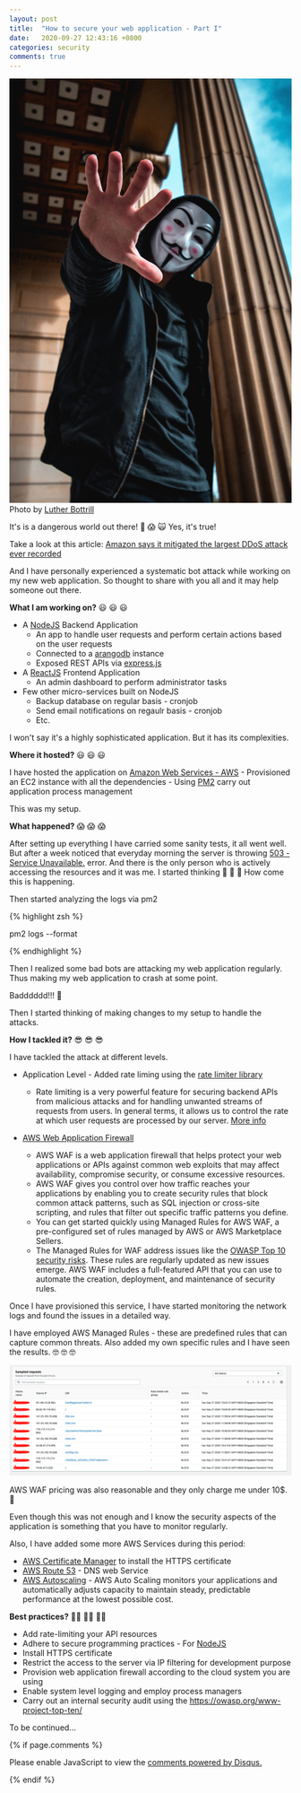 ```yaml
---
layout: post
title:  "How to secure your web application - Part I"
date:   2020-09-27 12:43:16 +0800
categories: security
comments: true
---
```


![](/assets/secure_web_app_1.jpg)
Photo by [Luther Bottrill](https://unsplash.com/s/photos/hacker?utm_source=unsplash&amp;utm_medium=referral&amp;utm_content=creditCopyText)

It's is a dangerous world out there! 🤯 😱 🙀 Yes, it's true!

Take a look at this article:
[Amazon says it mitigated the largest DDoS attack ever recorded](https://www.theverge.com/2020/6/18/21295337/amazon-aws-biggest-ddos-attack-ever-2-3-tbps-shield-github-netscout-arbor)

And I have personally experienced a systematic bot attack while working on my new web application. So thought to share with you all and it may help someone out there.

**What I am working on?** 😃 😃 😃

* A [NodeJS](https://nodejs.org/en/) Backend Application
    - An app to handle user requests and perform certain actions based on the user requests
    - Connected to a [arangodb](https://www.arangodb.com/) instance 
    - Exposed REST APIs via [express.js](https://expressjs.com/)
* A [ReactJS](https://reactjs.org/) Frontend Application
    - An admin dashboard to perform administrator tasks
* Few other micro-services built on NodeJS
    - Backup database on regular basis - cronjob
    - Send email notifications on regaulr basis - cronjob
    - Etc.


I won't say it's a highly sophisticated application. But it has its complexities. 

**Where it hosted?** 😃 😃 😃

I have hosted the application on [Amazon Web Services - AWS](https://aws.amazon.com/)
    - Provisioned an EC2 instance with all the dependencies
    - Using [PM2](https://pm2.keymetrics.io/) carry out application process management

This was my setup. 

**What happened?** 😱 😱 😱

After setting up everything I have carried some sanity tests, it all went well. But after a week noticed that everyday morning the server is throwing [503 - Service Unavailable.](https://developer.mozilla.org/en-US/docs/Web/HTTP/Status/503) error. And there is the only person who is actively accessing the resources and it was me. I started thinking 🤔 🤔 🤔 How come this is happening.

Then started analyzing the logs via pm2 

{% highlight zsh %}

pm2 logs --format

{% endhighlight %}

Then I realized some bad bots are attacking my web application regularly. Thus making my web application to crash at some point. 

Badddddd!!! 🥺

Then I started thinking of making changes to my setup to handle the attacks.

**How I tackled it?** 😎 😎 😎

I have tackled the attack at different levels.

- Application Level -  Added rate liming using the [rate limiter library](https://www.npmjs.com/package/express-rate-limit)
    - Rate limiting is a very powerful feature for securing backend APIs from malicious attacks and for handling unwanted streams of requests from users.
    In general terms, it allows us to control the rate at which user requests are processed by our server. [More info](https://blog.logrocket.com/rate-limiting-node-js/#:~:text=Rate%20limiting%20is%20a%20very,are%20processed%20by%20our%20server.)

- [AWS Web Application Firewall](https://aws.amazon.com/waf/)
    - AWS WAF is a web application firewall that helps protect your web applications or APIs against common web exploits that may affect availability, compromise security, or consume excessive resources. 
    - AWS WAF gives you control over how traffic reaches your applications by enabling you to create security rules that block common attack patterns, such as SQL injection or cross-site scripting, and rules that filter out specific traffic patterns you define. 
    - You can get started quickly using Managed Rules for AWS WAF, a pre-configured set of rules managed by AWS or AWS Marketplace Sellers. 
    - The Managed Rules for WAF address issues like the [OWASP Top 10 security risks](https://owasp.org/). These rules are regularly updated as new issues emerge. AWS WAF includes a full-featured API that you can use to automate the creation, deployment, and maintenance of security rules.

Once I have provisioned this service, I have started monitoring the network logs and found the issues in a detailed way.

I have employed AWS Managed Rules - these are predefined rules that can capture common threats. Also added my own specific
rules and I have seen the results. 🤓 🤓 🤓

![](/assets/secure_web_apps_2.png)

AWS WAF pricing was also reasonable and they only charge me under 10$. 🤗

Even though this was not enough and I know the security aspects of the application is something that you have to monitor regularly.

Also, I have added some more AWS Services during this period:
- [AWS Certificate Manager](https://aws.amazon.com/certificate-manager/) to install the HTTPS certificate
- [AWS Route 53](https://aws.amazon.com/route53/) - DNS web Service
- [AWS Autoscaling](https://aws.amazon.com/autoscaling/) - AWS Auto Scaling monitors your applications and automatically adjusts capacity to maintain steady, predictable performance at the lowest possible cost. 


**Best practices?** 👨‍💻 👨‍💻 👨‍💻

- Add rate-limiting your API resources
- Adhere to secure programming practices - For [NodeJS](https://blog.risingstack.com/node-js-security-checklist/)
- Install HTTPS certificate
- Restrict the access to the server via IP filtering for development purpose
- Provision web application firewall according to the cloud system you are using
- Enable system level logging and employ process managers
- Carry out an internal security audit using the https://owasp.org/www-project-top-ten/


To be continued...

{% if page.comments %}

<div id="disqus_thread"></div>
<script>

/**
*  RECOMMENDED CONFIGURATION VARIABLES: EDIT AND UNCOMMENT THE SECTION BELOW TO INSERT DYNAMIC VALUES FROM YOUR PLATFORM OR CMS.
*  LEARN WHY DEFINING THESE VARIABLES IS IMPORTANT: https://disqus.com/admin/universalcode/#configuration-variables*/
/*
var disqus_config = function () {
this.page.url = 'https://syam00.github.io/graph/database/2020/04/28/introduction-to-bit.html';  // Replace PAGE_URL with your page's canonical URL variable
this.page.identifier = '2020/04/28/introduction-to-bit'; // Replace PAGE_IDENTIFIER with your page's unique identifier variable
};
*/
(function() { // DON'T EDIT BELOW THIS LINE
var d = document, s = d.createElement('script');
s.src = 'https://https-syam00-github-io.disqus.com/embed.js';
s.setAttribute('data-timestamp', +new Date());
(d.head || d.body).appendChild(s);
})();
</script>
<noscript>Please enable JavaScript to view the <a href="https://disqus.com/?ref_noscript">comments powered by Disqus.</a></noscript>
                            
{% endif %}


